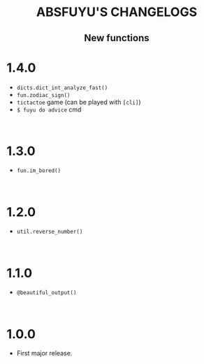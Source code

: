 <div align="center">
  	<h1 align="center">
  		<strong>ABSFUYU'S CHANGELOGS</strong>
	</h1>
	<p align="center">
		<h2>
			New functions
		</h2>
	</p>
</div>

# **1.4.0**

- `dicts.dict_int_analyze_fast()`
- `fun.zodiac_sign()`
- `tictactoe` game (can be played with `[cli]`)
- `$ fuyu do advice` cmd

<br>

# **1.3.0**

- `fun.im_bored()` 

<br>

# **1.2.0**

- `util.reverse_number()`

<br>

# **1.1.0**

- `@beautiful_output()`

<br>

# **1.0.0**

- First major release.

<br>
